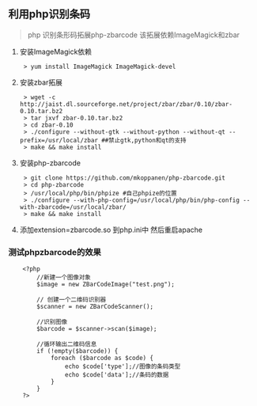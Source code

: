 ## 利用php识别条码

>php 识别条形码拓展php-zbarcode 该拓展依赖ImageMagick和zbar

1. 安装ImageMagick依赖

		> yum install ImageMagick ImageMagick-devel

2. 安装zbar拓展

        > wget -c http://jaist.dl.sourceforge.net/project/zbar/zbar/0.10/zbar-0.10.tar.bz2
		> tar jxvf zbar-0.10.tar.bz2
		> cd zbar-0.10
		> ./configure --without-gtk --without-python --without-qt --prefix=/usr/local/zbar ##禁止gtk,python和qt的支持
		> make && make install


3. 安装php-zbarcode

		> git clone https://github.com/mkoppanen/php-zbarcode.git 
		> cd php-zbarcode
		> /usr/local/php/bin/phpize #自己phpize的位置
		> ./configure --with-php-config=/usr/local/php/bin/php-config --with-zbarcode=/usr/local/zbar/
		> make && make install

4. 添加extension=zbarcode.so 到php.ini中 然后重启apache

### 测试phpzbarcode的效果

		<?php  
		    //新建一个图像对象  
		    $image = new ZBarCodeImage("test.png");  
		  
		    // 创建一个二维码识别器  
		    $scanner = new ZBarCodeScanner();  
		  
		    //识别图像  
		    $barcode = $scanner->scan($image);  
		  
		    //循环输出二维码信息  
		    if (!empty($barcode)) {  
		        foreach ($barcode as $code) {  
		            echo $code['type'];//图像的条码类型
					echo $code['data'];//条码的数据 
		        }  
		    }  
		?>  

	

